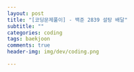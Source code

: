 ```yaml
---  
layout: post  
title: "[코딩문제풀이] - 백준 2839 설탕 배달"  
subtitle: ""  
categories: coding
tags: baekjoon
comments: true  
header-img: img/dev/coding.png

---  
```

  
